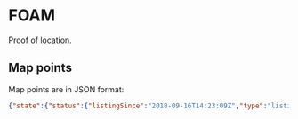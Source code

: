 # FOAM

Proof of location.

## Map points

Map points are in JSON format:
```JSON
{"state":{"status":{"listingSince":"2018-09-16T14:23:09Z","type":"listing"},"createdAt":"2018-09-13T14:23:09Z","deposit":"0x109a12906aff6100000"},"listingHash":"0xbe86a64e02f8b9eee43d5cdd24c99649b6ab8e397518aef5c3a50a7be170a8f8","owner":"0x87e32d4631d728d6ad7ebcd133b11febc9da9b93","geohash":"dr5ru4rsfnke","name":"Madison Square Garden","tags":["Attraction"]}
```